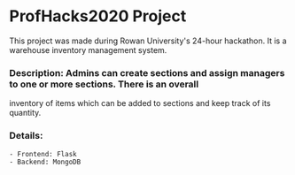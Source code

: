 # ProfHacks2020 Project
This project was made during Rowan University's 24-hour hackathon.
It is a warehouse inventory management system.
### Description: Admins can create sections and assign managers to one or more sections. There is an overall
inventory of items which can be added to sections and keep track of its quantity.
### Details: 
    - Frontend: Flask
    - Backend: MongoDB

